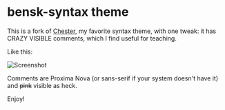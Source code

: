 # bensk-syntax theme

This is a fork of [Chester](https://github.com/csutter/chester-atom-syntax), my favorite syntax theme, with one tweak: it has CRAZY VISIBLE comments, which I find useful for teaching.  

Like this:

![Screenshot](https://raw.githubusercontent.com/bensk/bensk-syntax/master/screenshot.png)

Comments are Proxima Nova (or sans-serif if your system doesn't have it) and <strike>pink</strike> visible as heck.

Enjoy!
